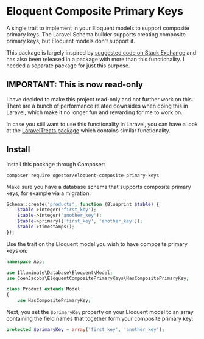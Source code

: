 # Eloquent Composite Primary Keys
A single trait to implement in your Eloquent models to support composite primary keys. The Laravel Schema builder supports creating composite primary keys, but Eloquent models don't support it.

This package is largely inspired by [suggested code on Stack Exchange](https://stackoverflow.com/a/36995763/526501) and has also been released in a package with more than this functionality. I needed a separate package for just this purpose.

## IMPORTANT: This is now read-only
I have decided to make this project read-only and not further work on this. There are a bunch of performance related downsides when doing this in Laravel, which make it no longer fun and rewarding for me to work on.

In case you still want to use this functionality in Laravel, you can have a look at the [LaravelTreats package](https://github.com/mopo922/LaravelTreats/tree/master/src/Model#laraveltreatsmodeltraitshascompositprimarykey) which contains similar functionality.

## Install
Install this package through Composer:
```
composer require ogestor/eloquent-composite-primary-keys
```

Make sure you have a database schema that supports composite primary keys, for example via a migration:
```php
Schema::create('products', function (Blueprint $table) {
    $table->integer('first_key');
    $table->integer('another_key');
    $table->primary(['first_key', 'another_key']);
    $table->timestamps();
});
```

Use the trait on the Eloquent model you wish to have composite primary keys on:
```php
namespace App;

use Illuminate\Database\Eloquent\Model;
use CoenJacobs\EloquentCompositePrimaryKeys\HasCompositePrimaryKey;

class Product extends Model
{
	use HasCompositePrimaryKey;

```

Next, you set the `$primaryKey` property on your Eloquent model to an array containing the field names that together form your composite primary key:
```php
protected $primaryKey = array('first_key', 'another_key');
```
